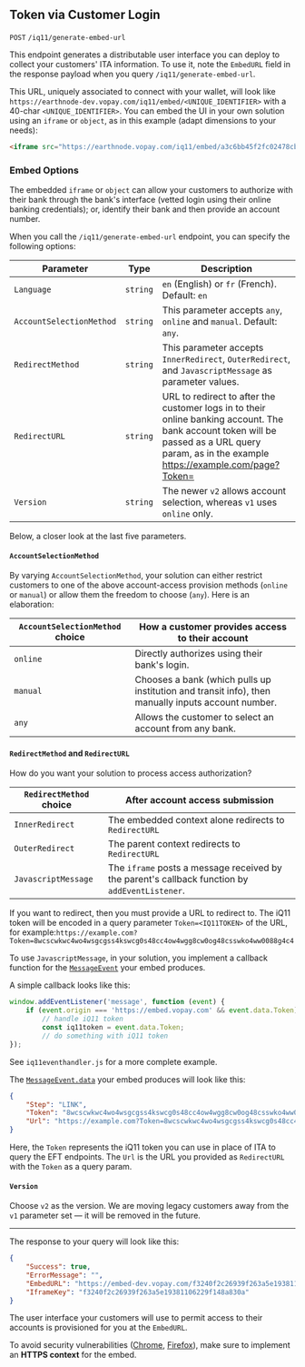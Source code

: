 ## Token via Customer Login

`POST` `/iq11/generate-embed-url`

<!-- generate an iFrame (/iq11/generate-embed-url) -->
This endpoint generates a distributable user interface you can deploy to collect your customers' ITA information. To use it, note the `EmbedURL` field in the response payload when you query `/iq11/generate-embed-url`.

This URL, uniquely associated to connect with your wallet, will look like `https://earthnode-dev.vopay.com/iq11/embed/<UNIQUE_IDENTIFIER>` with a 40-char `<UNIQUE_IDENTIFIER>`. You can embed the UI in your own solution using an `iframe` or `object`, as in this example (adapt dimensions to your needs):

```html
<iframe src="https://earthnode.vopay.com/iq11/embed/a3c6bb45f2fc02478cb900bf9d3e11264b356105" width="100%" height="500px" frameborder="0" scrolling="no"></iframe>
```

### Embed Options

<!-- can provide account selection methods (manual or online or both) -->
The embedded `iframe` or `object` can allow your customers to authorize with their bank through the bank's interface (vetted login using their online banking credentials); or, identify their bank and then provide an account number.

When you call the `/iq11/generate-embed-url` endpoint, you can specify the following options:

| Parameter                 | Type      | Description |
|---------------------------|-----------|-------------|
| `Language` | `string` | `en` (English) or `fr` (French). Default: `en` |
| `AccountSelectionMethod` | `string` | This parameter accepts `any`, `online` and `manual`. Default: `any`. |
| `RedirectMethod` | `string` | This parameter accepts `InnerRedirect`, `OuterRedirect`, and `JavascriptMessage` as parameter values. |
| `RedirectURL` | `string` | URL to redirect to after the customer logs in to their online banking account. The bank account token will be passed as a URL query param, as in the example [https://example.com/page?Token=<IQ11TOKEN>](#) |
| `Version` | `string` | The newer `v2` allows account selection, whereas `v1` uses `online` only. |

Below, a closer look at the last five parameters.

#### `AccountSelectionMethod`

By varying `AccountSelectionMethod`, your solution can either restrict customers to one of the above account-access provision methods (`online` or `manual`) or allow them the freedom to choose (`any`). Here is an elaboration:

| `AccountSelectionMethod` choice | How a customer provides access to their account |
|---|---|
| `online` | Directly authorizes using their bank's login. |
| `manual` | Chooses a bank (which pulls up institution and transit info), then manually inputs account number. |
| `any` | Allows the customer to select an account from any bank. |

#### `RedirectMethod` and `RedirectURL`

How do you want your solution to process access authorization?

| `RedirectMethod` choice | After account access submission |
|---|---|
| `InnerRedirect` | The embedded context alone redirects to `RedirectURL`|
| `OuterRedirect` | The parent context redirects to `RedirectURL`|
| `JavascriptMessage` | The `iframe` posts a message received by the parent's callback function by `addEventListener`. |

If you want to redirect, then you must provide a URL to redirect to. The iQ11 token will be encoded in a query parameter `Token=<IQ11TOKEN>` of the URL, for example:`https://example.com?Token=8wcscwkwc4wo4wsgcgss4kswcg0s48cc4ow4wgg8cw0og48csswko4ww0088g4c4`

To use `JavascriptMessage`, in your solution, you implement a callback function for the [`MessageEvent`](https://developer.mozilla.org/en-US/docs/Web/API/MessageEvent) your embed produces.

A simple callback looks like this:

```javascript
window.addEventListener('message', function (event) {
    if (event.origin === 'https://embed.vopay.com' && event.data.Token) {
        // handle iQ11 token
        const iq11token = event.data.Token;
        // do something with iQ11 token
});
```

See `iq11eventhandler.js` for a more complete example.

The [`MessageEvent.data`](https://developer.mozilla.org/en-US/docs/Web/API/MessageEvent/data) your embed produces will look like this:

```json
{
    "Step": "LINK",
    "Token": "8wcscwkwc4wo4wsgcgss4kswcg0s48cc4ow4wgg8cw0og48csswko4ww0088g4c4",
    "Url": "https://example.com?Token=8wcscwkwc4wo4wsgcgss4kswcg0s48cc4ow4wgg8cw0og48csswko4ww0088g4c4",
}
```

Here, the `Token` represents the iQ11 token you can use in place of ITA to query the EFT endpoints. The `Url` is the URL you provided as `RedirectURL` with the `Token` as a query param.

#### `Version`

Choose `v2` as the version. We are moving legacy customers away from the `v1` parameter set &mdash; it will be removed in the future.

<!-- can provide payment methods (bank or credit card or both) — we'll just focus on bank account here -->
---
<!-- we return a URL which the user can embed in their app -->
The response to your query will look like this:

```json
{
    "Success": true,
    "ErrorMessage": "",
    "EmbedURL": "https://embed-dev.vopay.com/f3240f2c26939f263a5e19381106229f148a830a",
    "IframeKey": "f3240f2c26939f263a5e19381106229f148a830a"
}
```
<!-- The URL provides UI that takes the end-user through a journey to connect their bank account online -->
The user interface your customers will use to permit access to their accounts is provisioned for  you at the `EmbedURL`.

<aside class="caution"> To avoid security vulnerabilities (<a href="https://web.dev/what-is-mixed-content/" target="_blank" title="Google web.dev article on mixed content">Chrome</a>, <a href="https://developer.mozilla.org/en-US/docs/Web/Security/Mixed_content" target="_blank" title="Mozilla docs on mixed content">Firefox</a>), make sure to implement an <strong>HTTPS context</strong> for the embed. </aside>
<!-- when this is done, we return a token, which can then be used in our EFT endpoints -->

<!--   - intelligent-eft-iq11.md -->
<!--   - what-is-iq11.md -->
<!--   - generating-a-manual-token.md -->

<!--   - connecting-your-bank-account-online.md -->

<!--   - paylink.md -->
<!--   - requesting-banking-info-via-paylink.md -->
